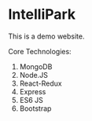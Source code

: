 # IntelliPark

 This is a demo website.

 Core Technologies:
  1. MongoDB
  2. Node.JS
  3. React-Redux
  5. Express
  6. ES6 JS
  7. Bootstrap
 
